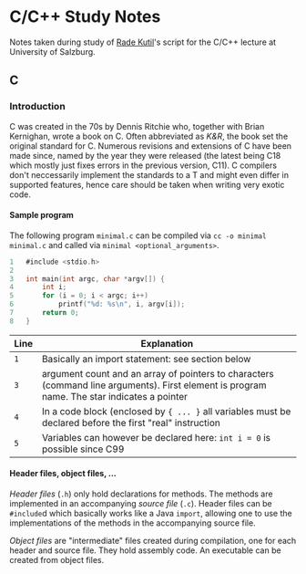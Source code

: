# C/C++ Study Notes

Notes taken during study of [Rade Kutil][1]'s script for the C/C++ lecture at University of Salzburg. 

<!--TOC-->

## C

### Introduction

C was created in the 70s by Dennis Ritchie who, together with Brian Kernighan, wrote a book on C. Often abbreviated as *K&R*, the book set the original standard for C. Numerous revisions and extensions of C have been made since, named by the year they were released (the latest being C18 which mostly just fixes errors in the previous version, C11). C compilers don't neccessarily implement the standards to a T and might even differ in supported features, hence care should be taken when writing very exotic code.

#### Sample program

The following program `minimal.c` can be compiled via `cc -o minimal minimal.c` and called via `minimal <optional_arguments>`.

```c
1   #include <stdio.h>
2
3   int main(int argc, char *argv[]) {
4       int i;
5       for (i = 0; i < argc; i++)
6           printf("%d: %s\n", i, argv[i]);
7       return 0;
8   }
```

| Line | Explanation |
| ---- | ----------- |
| `1` | Basically an import statement: see section below
| `3` | argument count and an array of pointers to characters (command line arguments). First element is program name. The star indicates a pointer
| `4` | In a code block (enclosed by `{ ... }` all variables must be declared before the first "real" instruction
| `5` | Variables can however be declared here: `int i = 0` is possible since C99

#### Header files, object files, ...

*Header files* (`.h`) only hold declarations for methods. The methods are implemented in an accompanying *source file* (`.c`). Header files can be `#include`d which basically works like a Java `import`, allowing one to use the implementations of the methods in the accompanying source file.

*Object files* are "intermediate" files created during compilation, one for each header and source file. They hold assembly code. An executable can be created from object files.

[1]: https://www.cosy.sbg.ac.at/~rkutil/index.html
